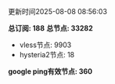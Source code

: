更新时间2025-08-08 08:56:03

**总订阅: 188**
**总节点: 33282**
- vless节点: 9903
- hysteria2节点: 18

**google ping有效节点: 360**

